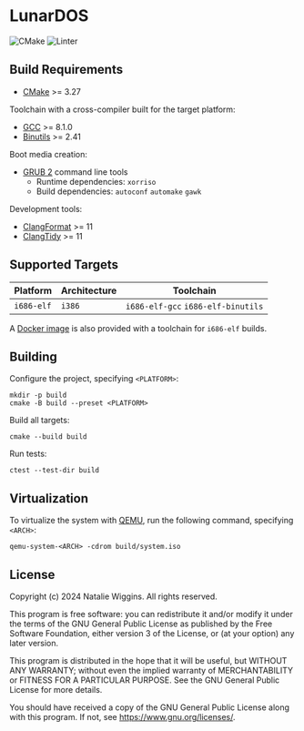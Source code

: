 # LunarDOS

![CMake](https://github.com/lunar-natalie/LunarDOS/actions/workflows/cmake.yml/badge.svg)
![Linter](https://github.com/lunar-natalie/LunarDOS/actions/workflows/linter.yml/badge.svg)

## Build Requirements

- [CMake](https://cmake.org/) >= 3.27

Toolchain with a cross-compiler built for the target platform:

- [GCC](https://gcc.gnu.org/) >= 8.1.0
- [Binutils](https://www.gnu.org/software/binutils/) >= 2.41

Boot media creation:

- [GRUB 2](https://git.savannah.gnu.org/git/grub.git) command line tools
  - Runtime dependencies: `xorriso`
  - Build dependencies: `autoconf` `automake` `gawk`

Development tools:

- [ClangFormat](https://releases.llvm.org/11.0.0/tools/clang/docs/ClangFormat.html) >= 11
- [ClangTidy](https://releases.llvm.org/11.0.0/tools/clang/tools/extra/docs/clang-tidy/index.html) >= 11

## Supported Targets

| Platform   | Architecture | Toolchain                          |
|------------|--------------|------------------------------------|
| `i686-elf` | `i386`       | `i686-elf-gcc` `i686-elf-binutils` |

A [Docker image](https://github.com/lunar-natalie/os-build) is also provided with a toolchain for `i686-elf` builds.

## Building

Configure the project, specifying `<PLATFORM>`:

```shell
mkdir -p build
cmake -B build --preset <PLATFORM>
```

Build all targets:

```shell
cmake --build build
```

Run tests:

```shell
ctest --test-dir build
```

## Virtualization

To virtualize the system with [QEMU](https://www.qemu.org/), run the following command, specifying `<ARCH>`:

```shell
qemu-system-<ARCH> -cdrom build/system.iso
```

## License

Copyright (c) 2024 Natalie Wiggins. All rights reserved.

This program is free software: you can redistribute it and/or modify it under
the terms of the GNU General Public License as published by the Free Software
Foundation, either version 3 of the License, or (at your option) any later
version.

This program is distributed in the hope that it will be useful, but WITHOUT ANY
WARRANTY; without even the implied warranty of MERCHANTABILITY or FITNESS FOR A
PARTICULAR PURPOSE. See the GNU General Public License for more details.

You should have received a copy of the GNU General Public License along with
this program. If not, see <https://www.gnu.org/licenses/>.
